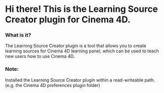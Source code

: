 # Hi there! This is the Learning Source Creator plugin for Cinema 4D.
### What is it?
The Learning Source Creator plugin is a tool that allows you to create learning sources for Cinema 4D learning panel, which can be used to teach new users how to use Cinema 4D.

### Note:
Installed the Learning Source Creator plugin within a read-writeable path. (e.g. the Cinema 4D preferences plugin folder)
